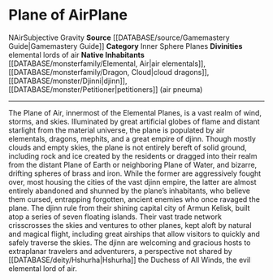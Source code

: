 ﻿---
alignment: N
element: Air
id: '4'
name: Plane of Air
plane_category: Inner Sphere Planes
rarity: Common
source: '[[DATABASE/source/Gamemastery Guide|Gamemastery Guide]]'
trait:
- '[[DATABASE/trait/Air|Air]]'
- '[[DATABASE/trait/Subjective Gravity|SubjectiveGravity]]'
type: Plane

---
# Plane of Air<span class="item-type">Plane</span>

<span class="trait-alignment item-trait">N</span><span class="item-trait">Air</span><span class="item-trait">Subjective Gravity</span>
**Source** [[DATABASE/source/Gamemastery Guide|Gamemastery Guide]]
**Category** Inner Sphere Planes
**Divinities** elemental lords of air
**Native Inhabitants** [[DATABASE/monsterfamily/Elemental, Air|air elementals]], [[DATABASE/monsterfamily/Dragon, Cloud|cloud dragons]], [[DATABASE/monster/Djinni|djinn]], [[DATABASE/monster/Petitioner|petitioners]] (air pneuma)

---
The Plane of Air, innermost of the Elemental Planes, is a vast realm of wind, storms, and skies. Illuminated by great artificial globes of flame and distant starlight from the material universe, the plane is populated by air elementals, dragons, mephits, and a great empire of djinn. Though mostly clouds and empty skies, the plane is not entirely bereft of solid ground, including rock and ice created by the residents or dragged into their realm from the distant Plane of Earth or neighboring Plane of Water, and bizarre, drifting spheres of brass and iron. While the former are aggressively fought over, most housing the cities of the vast djinn empire, the latter are almost entirely abandoned and shunned by the plane’s inhabitants, who believe them cursed, entrapping forgotten, ancient enemies who once ravaged the plane.
 The djinn rule from their shining capital city of Armun Kelisk, built atop a series of seven floating islands. Their vast trade network crisscrosses the skies and ventures to other planes, kept aloft by natural and magical flight, including great airships that allow visitors to quickly and safely traverse the skies. The djinn are welcoming and gracious hosts to extraplanar travelers and adventurers, a perspective not shared by [[DATABASE/deity/Hshurha|Hshurha]] the Duchess of All Winds, the evil elemental lord of air.